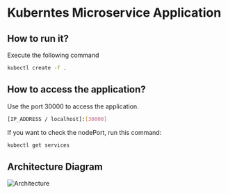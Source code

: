# Kuberntes Microservice Application

## How to run it?


Execute the following command

```sh
kubectl create -f .
```

## How to access the application?

Use the port 30000 to access the application.

```sh
[IP_ADDRESS / localhost]:[30000]
```

If you want to check the nodePort, run this command:

```sh
kubectl get services
```

## Architecture Diagram

![Architecture](https://user-images.githubusercontent.com/108495798/223874585-7fff7f51-7afd-412f-ac0f-969e98adb98d.png)






